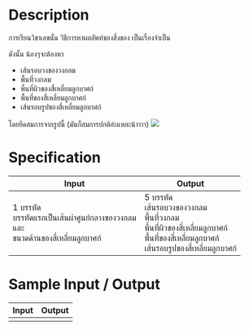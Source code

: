 # Description
การเรียนวิชาเลขนั้น วิธีการหาผลลัพท์ของสี่งของ เป็นเรื่องจำเป็น

ดังนั้น น้องๆจะต้องหา

- เส้นรอบวงของวงกลม
- พื้นที่วงกลม
- พี้นที่ผิวของสี่เหลี่ยมลูกบาศก์
- พื้นที่ของสี่เหลี่ยมลูกบาศก์
- เส้นรอบรูปของสี่เหลี่ยมลูกบาศก์

โดยยึดสมการจากรูปนี้ (มันก็สมการปกติอ่ะแหละน้าาาา)
![](http://satprepget800.com/wp-content/uploads/2013/11/formulas.png)

# Specification
|Input|Output|
|-|-|
|1 บรรทัด <br> บรรทัดแรกเป็นเส้นผ่าศูนย์กลางของวงกลม <br> และ <br> ขนาดด้านของสี่เหลี่ยมลูกบาศก์|5 บรรทัด <br> เส้นรอบวงของวงกลม <br> พื้นที่วงกลม <br> พี้นที่ผิวของสี่เหลี่ยมลูกบาศก์ <br> พื้นที่ของสี่เหลี่ยมลูกบาศก์ <br> เส้นรอบรูปของสี่เหลี่ยมลูกบาศก์|

# Sample Input / Output
|Input|Output|
|-|-|
|||
